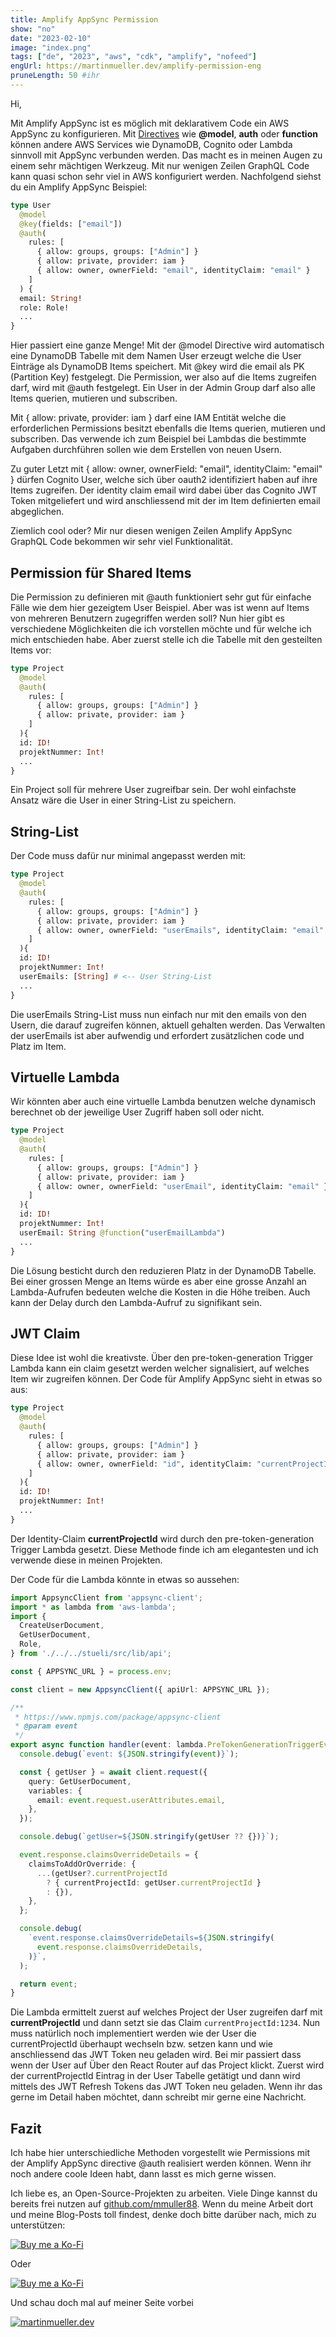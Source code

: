 ```yaml
---
title: Amplify AppSync Permission
show: "no"
date: "2023-02-10"
image: "index.png"
tags: ["de", "2023", "aws", "cdk", "amplify", "nofeed"]
engUrl: https://martinmueller.dev/amplify-permission-eng
pruneLength: 50 #ihr
---
```


Hi,

Mit Amplify AppSync ist es möglich mit deklarativem Code ein AWS AppSync zu konfigurieren. Mit [Directives](https://docs.amplify.aws/cli-legacy/graphql-transformer/directives/) wie __@model__, __auth__ oder __function__ können andere AWS Services wie DynamoDB, Cognito oder Lambda sinnvoll mit AppSync verbunden werden. Das macht es in meinen Augen zu einem sehr mächtigen Werkzeug. Mit nur wenigen Zeilen GraphQL Code kann quasi schon sehr viel in AWS konfiguriert werden. Nachfolgend siehst du ein Amplify AppSync Beispiel:

```graphql
type User
  @model
  @key(fields: ["email"])
  @auth(
    rules: [
      { allow: groups, groups: ["Admin"] }
      { allow: private, provider: iam }
      { allow: owner, ownerField: "email", identityClaim: "email" }
    ]
  ) {
  email: String!
  role: Role!
  ...
}
```

Hier passiert eine ganze Menge! Mit der @model Directive wird automatisch eine DynamoDB Tabelle mit dem Namen User erzeugt welche die User Einträge als DynamoDB Items speichert. Mit @key wird die email als PK (Partition Key) festgelegt. Die Permission, wer also auf die Items zugreifen darf, wird mit @auth festgelegt. Ein User in der Admin Group darf also alle Items querien, mutieren und subscriben.

Mit { allow: private, provider: iam } darf eine IAM Entität welche die erforderlichen Permissions besitzt ebenfalls die Items querien, mutieren und subscriben. Das verwende ich zum Beispiel bei Lambdas die bestimmte Aufgaben durchführen sollen wie dem Erstellen von neuen Usern.

Zu guter Letzt mit { allow: owner, ownerField: "email", identityClaim: "email" } dürfen Cognito User, welche sich über oauth2 identifiziert haben auf ihre Items zugreifen. Der identity claim email wird dabei über das Cognito JWT Token mitgeliefert und wird anschliessend mit der im Item definierten email abgeglichen.

Ziemlich cool oder? Mir nur diesen wenigen Zeilen Amplify AppSync GraphQL Code bekommen wir sehr viel Funktionalität.

## Permission für Shared Items

Die Permission zu definieren mit @auth funktioniert sehr gut für einfache Fälle wie dem hier gezeigtem User Beispiel. Aber was ist wenn auf Items von mehreren Benutzern zugegriffen werden soll? Nun hier gibt es verschiedene Möglichkeiten die ich vorstellen möchte und für welche ich mich entschieden habe. Aber zuerst stelle ich die Tabelle mit den gesteilten Items vor:

```graphql
type Project
  @model
  @auth(
    rules: [
      { allow: groups, groups: ["Admin"] }
      { allow: private, provider: iam }
    ]
  ){
  id: ID!
  projektNummer: Int!
  ...
}
```

Ein Project soll für mehrere User zugreifbar sein. Der wohl einfachste Ansatz wäre die User in einer String-List zu speichern.

## String-List

Der Code muss dafür nur minimal angepasst werden mit:

```graphql
type Project
  @model
  @auth(
    rules: [
      { allow: groups, groups: ["Admin"] }
      { allow: private, provider: iam }
      { allow: owner, ownerField: "userEmails", identityClaim: "email" }
    ]
  ){
  id: ID!
  projektNummer: Int!
  userEmails: [String] # <-- User String-List
  ...
}
```

Die userEmails String-List muss nun einfach nur mit den emails von den Usern, die darauf zugreifen können, aktuell gehalten werden. Das Verwalten der userEmails ist aber aufwendig und erfordert zusätzlichen code und Platz im Item.

## Virtuelle Lambda

Wir könnten aber auch eine virtuelle Lambda benutzen welche dynamisch berechnet ob der jeweilige User Zugriff haben soll oder nicht.

```graphql
type Project
  @model
  @auth(
    rules: [
      { allow: groups, groups: ["Admin"] }
      { allow: private, provider: iam }
      { allow: owner, ownerField: "userEmail", identityClaim: "email" }
    ]
  ){
  id: ID!
  projektNummer: Int!
  userEmail: String @function("userEmailLambda")
  ...
}
```

Die Lösung besticht durch den reduzieren Platz in der DynamoDB Tabelle. Bei einer grossen Menge an Items würde es aber eine grosse Anzahl an Lambda-Aufrufen bedeuten welche die Kosten in die Höhe treiben. Auch kann der Delay durch den Lambda-Aufruf zu signifikant sein.

## JWT Claim

Diese Idee ist wohl die kreativste. Über den pre-token-generation Trigger Lambda kann ein claim gesetzt werden welcher signalisiert, auf welches Item wir zugreifen können. Der Code für Amplify AppSync sieht in etwas so aus:

```graphql
type Project
  @model
  @auth(
    rules: [
      { allow: groups, groups: ["Admin"] }
      { allow: private, provider: iam }
      { allow: owner, ownerField: "id", identityClaim: "currentProjectId" }
    ]
  ){
  id: ID!
  projektNummer: Int!
  ...
}
```

Der Identity-Claim __currentProjectId__ wird durch den pre-token-generation Trigger Lambda gesetzt. Diese Methode finde ich am elegantesten und ich verwende diese in meinen Projekten. 

Der Code für die Lambda könnte in etwas so aussehen:

```ts
import AppsyncClient from 'appsync-client';
import * as lambda from 'aws-lambda';
import {
  CreateUserDocument,
  GetUserDocument,
  Role,
} from './../../stueli/src/lib/api';

const { APPSYNC_URL } = process.env;

const client = new AppsyncClient({ apiUrl: APPSYNC_URL });

/**
 * https://www.npmjs.com/package/appsync-client
 * @param event
 */
export async function handler(event: lambda.PreTokenGenerationTriggerEvent) {
  console.debug(`event: ${JSON.stringify(event)}`);

  const { getUser } = await client.request({
    query: GetUserDocument,
    variables: {
      email: event.request.userAttributes.email,
    },
  });

  console.debug(`getUser=${JSON.stringify(getUser ?? {})}`);

  event.response.claimsOverrideDetails = {
    claimsToAddOrOverride: {
      ...(getUser?.currentProjectId
        ? { currentProjectId: getUser.currentProjectId }
        : {}),
    },
  };

  console.debug(
    `event.response.claimsOverrideDetails=${JSON.stringify(
      event.response.claimsOverrideDetails,
    )}`,
  );

  return event;
}
```

Die Lambda ermittelt zuerst auf welches Project der User zugreifen darf mit __currentProjectId__ und dann setzt sie das Claim `currentProjectId:1234`. Nun muss natürlich noch implementiert werden wie der User die currentProjectId überhaupt wechseln bzw. setzen kann und wie anschliessend das JWT Token neu geladen wird. Bei mir passiert dass wenn der User auf Über den React Router auf das Project klickt. Zuerst wird der currentProjectId Eintrag in der User Tabelle getätigt und dann wird mittels des JWT Refresh Tokens das JWT Token neu geladen. Wenn ihr das gerne im Detail haben möchtet, dann schreibt mir gerne eine Nachricht.

## Fazit

Ich habe hier unterschiedliche Methoden vorgestellt wie Permissions mit der Amplify AppSync directive @auth realisiert werden können. Wenn ihr noch andere coole Ideen habt, dann lasst es mich gerne wissen.

Ich liebe es, an Open-Source-Projekten zu arbeiten. Viele Dinge kannst du bereits frei nutzen auf [github.com/mmuller88](https://github.com/mmuller88). Wenn du meine Arbeit dort und meine Blog-Posts toll findest, denke doch bitte darüber nach, mich zu unterstützen:

[![Buy me a Ko-Fi](https://storage.ko-fi.com/cdn/useruploads/png_d554a01f-60f0-4969-94d1-7b69f3e28c2fcover.jpg?v=69a332f2-b808-4369-8ba3-dae0d1100dd4)](https://ko-fi.com/T6T1BR59W)

Oder

[![Buy me a Ko-Fi](https://theastrologypodcast.com/wp-content/uploads/2015/06/become-my-patron-05.jpg)](https://www.patreon.com/bePatron?u=29010217)

Und schau doch mal auf meiner Seite vorbei

[![martinmueller.dev](https://martinmueller.dev/static/84caa5292a6d0c37c48ae280d04b5fa6/a7715/joint.jpg)](https://martinmueller.dev/resume)